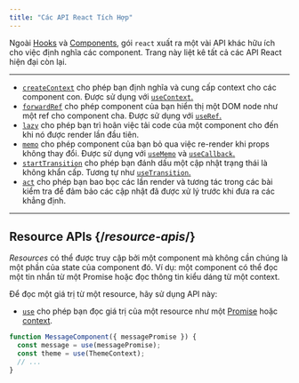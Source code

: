 ```yaml
---
title: "Các API React Tích Hợp"
---
```


<Intro>

Ngoài [Hooks](/reference/react) và [Components](/reference/react/components), gói `react` xuất ra một vài API khác hữu ích cho việc định nghĩa các component. Trang này liệt kê tất cả các API React hiện đại còn lại.

</Intro>

---

* [`createContext`](/reference/react/createContext) cho phép bạn định nghĩa và cung cấp context cho các component con. Được sử dụng với [`useContext`.](/reference/react/useContext)
* [`forwardRef`](/reference/react/forwardRef) cho phép component của bạn hiển thị một DOM node như một ref cho component cha. Được sử dụng với [`useRef`.](/reference/react/useRef)
* [`lazy`](/reference/react/lazy) cho phép bạn trì hoãn việc tải code của một component cho đến khi nó được render lần đầu tiên.
* [`memo`](/reference/react/memo) cho phép component của bạn bỏ qua việc re-render khi props không thay đổi. Được sử dụng với [`useMemo`](/reference/react/useMemo) và [`useCallback`.](/reference/react/useCallback)
* [`startTransition`](/reference/react/startTransition) cho phép bạn đánh dấu một cập nhật trạng thái là không khẩn cấp. Tương tự như [`useTransition`.](/reference/react/useTransition)
* [`act`](/reference/react/act) cho phép bạn bao bọc các lần render và tương tác trong các bài kiểm tra để đảm bảo các cập nhật đã được xử lý trước khi đưa ra các khẳng định.

---

## Resource APIs {/*resource-apis*/}

*Resources* có thể được truy cập bởi một component mà không cần chúng là một phần của state của component đó. Ví dụ: một component có thể đọc một tin nhắn từ một Promise hoặc đọc thông tin kiểu dáng từ một context.

Để đọc một giá trị từ một resource, hãy sử dụng API này:

* [`use`](/reference/react/use) cho phép bạn đọc giá trị của một resource như một [Promise](https://developer.mozilla.org/en-US/docs/Web/JavaScript/Reference/Global_Objects/Promise) hoặc [context](/learn/passing-data-deeply-with-context).
```js
function MessageComponent({ messagePromise }) {
  const message = use(messagePromise);
  const theme = use(ThemeContext);
  // ...
}
```
